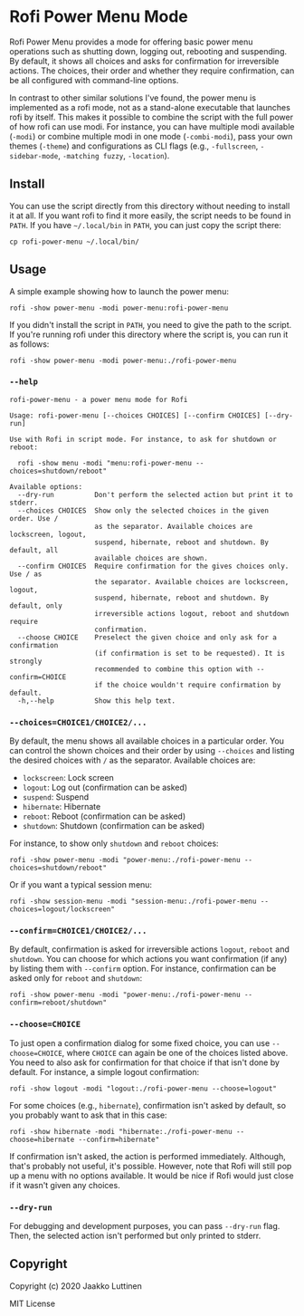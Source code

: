 # Rofi Power Menu Mode


Rofi Power Menu provides a mode for offering basic power menu operations such as
shutting down, logging out, rebooting and suspending. By default, it shows all
choices and asks for confirmation for irreversible actions. The choices, their
order and whether they require confirmation, can be all configured with
command-line options.

In contrast to other similar solutions I've found, the power menu is implemented
as a rofi mode, not as a stand-alone executable that launches rofi by itself.
This makes it possible to combine the script with the full power of how rofi can
use modi. For instance, you can have multiple modi available (`-modi`) or
combine multiple modi in one mode (`-combi-modi`), pass your own themes
(`-theme`) and configurations as CLI flags (e.g., `-fullscreen`,
`-sidebar-mode`, `-matching fuzzy`, `-location`).


## Install

You can use the script directly from this directory without needing to install
it at all. If you want rofi to find it more easily, the script needs to be found
in `PATH`. If you have `~/.local/bin` in `PATH`, you can just copy the script
there:

```
cp rofi-power-menu ~/.local/bin/
```


## Usage

A simple example showing how to launch the power menu:

```
rofi -show power-menu -modi power-menu:rofi-power-menu
```

If you didn't install the script in `PATH`, you need to give the path to the
script. If you're running rofi under this directory where the script is, you can
run it as follows:

```
rofi -show power-menu -modi power-menu:./rofi-power-menu
```


### `--help`

```
rofi-power-menu - a power menu mode for Rofi

Usage: rofi-power-menu [--choices CHOICES] [--confirm CHOICES] [--dry-run]

Use with Rofi in script mode. For instance, to ask for shutdown or reboot:

  rofi -show menu -modi "menu:rofi-power-menu --choices=shutdown/reboot"

Available options:
  --dry-run          Don't perform the selected action but print it to stderr.
  --choices CHOICES  Show only the selected choices in the given order. Use /
                     as the separator. Available choices are lockscreen, logout,
                     suspend, hibernate, reboot and shutdown. By default, all
                     available choices are shown.
  --confirm CHOICES  Require confirmation for the gives choices only. Use / as
                     the separator. Available choices are lockscreen, logout,
                     suspend, hibernate, reboot and shutdown. By default, only
                     irreversible actions logout, reboot and shutdown require
                     confirmation.
  --choose CHOICE    Preselect the given choice and only ask for a confirmation
                     (if confirmation is set to be requested). It is strongly
                     recommended to combine this option with --confirm=CHOICE
                     if the choice wouldn't require confirmation by default.
  -h,--help          Show this help text.
```


### `--choices=CHOICE1/CHOICE2/...`

By default, the menu shows all available choices in a particular order. You can
control the shown choices and their order by using `--choices` and listing the
desired choices with `/` as the separator. Available choices are:

- `lockscreen`: Lock screen
- `logout`: Log out (confirmation can be asked)
- `suspend`: Suspend
- `hibernate`: Hibernate
- `reboot`: Reboot (confirmation can be asked)
- `shutdown`: Shutdown (confirmation can be asked)

For instance, to show only `shutdown` and `reboot` choices:

```
rofi -show power-menu -modi "power-menu:./rofi-power-menu --choices=shutdown/reboot"
```

Or if you want a typical session menu:

```
rofi -show session-menu -modi "session-menu:./rofi-power-menu --choices=logout/lockscreen"
```

### `--confirm=CHOICE1/CHOICE2/...`

By default, confirmation is asked for irreversible actions `logout`, `reboot`
and `shutdown`. You can choose for which actions you want confirmation (if any)
by listing them with `--confirm` option. For instance, confirmation can be asked
only for `reboot` and `shutdown`:


```
rofi -show power-menu -modi "power-menu:./rofi-power-menu --confirm=reboot/shutdown"
```


### `--choose=CHOICE`

To just open a confirmation dialog for some fixed choice, you can use
`--choose=CHOICE`, where `CHOICE` can again be one of the choices listed above.
You need to also ask for confirmation for that choice if that isn't done by
default. For instance, a simple logout confirmation:

```
rofi -show logout -modi "logout:./rofi-power-menu --choose=logout"
```

For some choices (e.g., `hibernate`), confirmation isn't asked by default, so
you probably want to ask that in this case:

```
rofi -show hibernate -modi "hibernate:./rofi-power-menu --choose=hibernate --confirm=hibernate"
```

If confirmation isn't asked, the action is performed immediately. Although,
that's probably not useful, it's possible. However, note that Rofi will still
pop up a menu with no options available. It would be nice if Rofi would just
close if it wasn't given any choices.


### `--dry-run`

For debugging and development purposes, you can pass `--dry-run` flag. Then, the
selected action isn't performed but only printed to stderr.


## Copyright

Copyright (c) 2020 Jaakko Luttinen

MIT License
